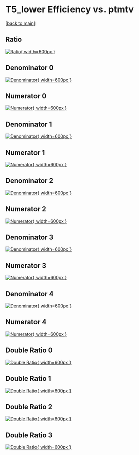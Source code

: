 # T5_lower Efficiency vs. ptmtv

[[back to main](./)]



## Ratio

[![Ratio](../mtv/var/T5_lower_vtr_321_-1_eff_ptmtv.png){ width=600px }](../mtv/var/T5_lower_vtr_321_-1_eff_ptmtv.pdf)

## Denominator 0

[![Denominator](../mtv/den/T5_lower_vtr_321_-1_eff_ptmtv_den0.png){ width=600px }](../mtv/den/T5_lower_vtr_321_-1_eff_ptmtv_den0.pdf)

## Numerator 0

[![Numerator](../mtv/num/T5_lower_vtr_321_-1_eff_ptmtv_num0.png){ width=600px }](../mtv/num/T5_lower_vtr_321_-1_eff_ptmtv_num0.pdf)

## Denominator 1

[![Denominator](../mtv/den/T5_lower_vtr_321_-1_eff_ptmtv_den1.png){ width=600px }](../mtv/den/T5_lower_vtr_321_-1_eff_ptmtv_den1.pdf)

## Numerator 1

[![Numerator](../mtv/num/T5_lower_vtr_321_-1_eff_ptmtv_num1.png){ width=600px }](../mtv/num/T5_lower_vtr_321_-1_eff_ptmtv_num1.pdf)

## Denominator 2

[![Denominator](../mtv/den/T5_lower_vtr_321_-1_eff_ptmtv_den2.png){ width=600px }](../mtv/den/T5_lower_vtr_321_-1_eff_ptmtv_den2.pdf)

## Numerator 2

[![Numerator](../mtv/num/T5_lower_vtr_321_-1_eff_ptmtv_num2.png){ width=600px }](../mtv/num/T5_lower_vtr_321_-1_eff_ptmtv_num2.pdf)

## Denominator 3

[![Denominator](../mtv/den/T5_lower_vtr_321_-1_eff_ptmtv_den3.png){ width=600px }](../mtv/den/T5_lower_vtr_321_-1_eff_ptmtv_den3.pdf)

## Numerator 3

[![Numerator](../mtv/num/T5_lower_vtr_321_-1_eff_ptmtv_num3.png){ width=600px }](../mtv/num/T5_lower_vtr_321_-1_eff_ptmtv_num3.pdf)

## Denominator 4

[![Denominator](../mtv/den/T5_lower_vtr_321_-1_eff_ptmtv_den4.png){ width=600px }](../mtv/den/T5_lower_vtr_321_-1_eff_ptmtv_den4.pdf)

## Numerator 4

[![Numerator](../mtv/num/T5_lower_vtr_321_-1_eff_ptmtv_num4.png){ width=600px }](../mtv/num/T5_lower_vtr_321_-1_eff_ptmtv_num4.pdf)

## Double Ratio 0

[![Double Ratio](../mtv/ratio/T5_lower_vtr_321_-1_eff_ptmtv_ratio0.png){ width=600px }](../mtv/ratio/T5_lower_vtr_321_-1_eff_ptmtv_ratio0.pdf)

## Double Ratio 1

[![Double Ratio](../mtv/ratio/T5_lower_vtr_321_-1_eff_ptmtv_ratio1.png){ width=600px }](../mtv/ratio/T5_lower_vtr_321_-1_eff_ptmtv_ratio1.pdf)

## Double Ratio 2

[![Double Ratio](../mtv/ratio/T5_lower_vtr_321_-1_eff_ptmtv_ratio2.png){ width=600px }](../mtv/ratio/T5_lower_vtr_321_-1_eff_ptmtv_ratio2.pdf)

## Double Ratio 3

[![Double Ratio](../mtv/ratio/T5_lower_vtr_321_-1_eff_ptmtv_ratio3.png){ width=600px }](../mtv/ratio/T5_lower_vtr_321_-1_eff_ptmtv_ratio3.pdf)

